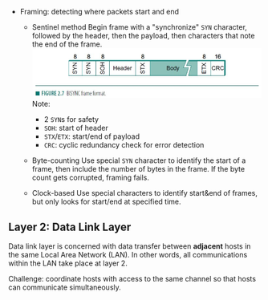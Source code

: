- Framing: detecting where packets start and end
    - Sentinel method 
        Begin frame with a "synchronize" `SYN` character, followed by the header, then the payload, then characters that note the end of the frame.
        ![sentinel method](sentinel-method.jpg)
        Note: 
        - 2 `SYN`s for safety
        - `SOH`: start of header
        - `STX`/`ETX`: start/end of payload
        - `CRC`: cyclic redundancy check for error detection

    - Byte-counting 
        Use special `SYN` character to identify the start of a frame, then include the number of bytes in the frame. 
        If the byte count gets corrupted, framing fails.
    
    - Clock-based 
        Use special characters to identify start&end of frames, but only looks for start/end at specified time.

## Layer 2: Data Link Layer
Data link layer is concerned with data transfer between **adjacent** hosts in the same Local Area Network (LAN). In other words, all communications within the LAN take place at layer 2.

Challenge: coordinate hosts with access to the same channel so that hosts can communicate simultaneously.
